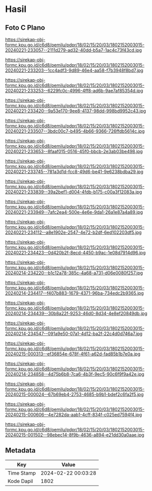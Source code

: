 # Hasil

## Foto C Plano

https://sirekap-obj-formc.kpu.go.id/c6d8/pemilu/pdpr/18/02/15/20/03/1802152003015-20240221-233057--2111d279-ad32-40dd-b5a7-1ac4c73f43cd.jpg

https://sirekap-obj-formc.kpu.go.id/c6d8/pemilu/pdpr/18/02/15/20/03/1802152003015-20240221-233203--1cc4adf3-9d89-46e4-aa58-f7b3948f8bd7.jpg

https://sirekap-obj-formc.kpu.go.id/c6d8/pemilu/pdpr/18/02/15/20/03/1802152003015-20240221-233253--6229fc0c-4996-4ff8-ad6b-9ae7af85354d.jpg

https://sirekap-obj-formc.kpu.go.id/c6d8/pemilu/pdpr/18/02/15/20/03/1802152003015-20240221-233420--9a53e170-9ee8-4137-98dd-998bd9952c43.jpg

https://sirekap-obj-formc.kpu.go.id/c6d8/pemilu/pdpr/18/02/15/20/03/1802152003015-20240221-233507--3bdc00c7-b495-4b66-9366-726ffdb5614c.jpg

https://sirekap-obj-formc.kpu.go.id/c6d8/pemilu/pdpr/18/02/15/20/03/1802152003015-20240221-233653--8faaf015-0516-45f0-bbcb-2e3ab03be498.jpg

https://sirekap-obj-formc.kpu.go.id/c6d8/pemilu/pdpr/18/02/15/20/03/1802152003015-20240221-233745--781a3d1d-fcc8-49d6-be41-9e6238bdba29.jpg

https://sirekap-obj-formc.kpu.go.id/c6d8/pemilu/pdpr/18/02/15/20/03/1802152003015-20240221-233839--39a2bef1-d004-4fdb-b175-c00a3f12083a.jpg

https://sirekap-obj-formc.kpu.go.id/c6d8/pemilu/pdpr/18/02/15/20/03/1802152003015-20240221-233949--7afc2ea4-500e-4e6e-9da1-26a1e87a4a89.jpg

https://sirekap-obj-formc.kpu.go.id/c6d8/pemilu/pdpr/18/02/15/20/03/1802152003015-20240221-234112--a8e1902e-2547-4e72-b2df-6ed102203df5.jpg

https://sirekap-obj-formc.kpu.go.id/c6d8/pemilu/pdpr/18/02/15/20/03/1802152003015-20240221-234423--0d420b2f-8ecd-4450-b9ac-1e08d7914d96.jpg

https://sirekap-obj-formc.kpu.go.id/c6d8/pemilu/pdpr/18/02/15/20/03/1802152003015-20240214-234220--b1c12a78-385c-4a68-a731-d06e0080f257.jpg

https://sirekap-obj-formc.kpu.go.id/c6d8/pemilu/pdpr/18/02/15/20/03/1802152003015-20240214-234417--f407b883-1679-4371-96ba-734edc2b9365.jpg

https://sirekap-obj-formc.kpu.go.id/c6d8/pemilu/pdpr/18/02/15/20/03/1802152003015-20240214-234439--30b8a22f-9253-46d0-8d34-4e8ef20849db.jpg

https://sirekap-obj-formc.kpu.go.id/c6d8/pemilu/pdpr/18/02/15/20/03/1802152003015-20240214-234547--091a9e50-07a1-4d12-ba2f-22c4d0d746a7.jpg

https://sirekap-obj-formc.kpu.go.id/c6d8/pemilu/pdpr/18/02/15/20/03/1802152003015-20240215-000313--ef36854e-678f-4f61-a62d-fad85b1b7e0a.jpg

https://sirekap-obj-formc.kpu.go.id/c6d8/pemilu/pdpr/18/02/15/20/03/1802152003015-20240214-234858--4d75b6b8-7ca6-4b3f-9ec5-90c6f9f9a42e.jpg

https://sirekap-obj-formc.kpu.go.id/c6d8/pemilu/pdpr/18/02/15/20/03/1802152003015-20240215-000024--67b69eb4-2753-4685-b9b1-bdef2c6fa2f5.jpg

https://sirekap-obj-formc.kpu.go.id/c6d8/pemilu/pdpr/18/02/15/20/03/1802152003015-20240215-000606--4e7282da-aab1-4cff-834f-c025ed7594f4.jpg

https://sirekap-obj-formc.kpu.go.id/c6d8/pemilu/pdpr/18/02/15/20/03/1802152003015-20240215-001502--98ebec14-8f9b-4636-a894-e21dd30a0aae.jpg


## Metadata

| Key        | Value               |
| ---------- | ------------------- |
| Time Stamp | 2024-02-22 00:03:28 |
| Kode Dapil | 1802                |



